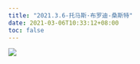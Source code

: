 ```yaml
---
title: "2021.3.6-托马斯·布罗迪-桑斯特"
date: 2021-03-06T10:33:12+08:00
toc: false
---
```


![](https://cdn.jsdelivr.net/gh/xunhs/image_host@master/PicX/20210306211646.jpg)

<!--more-->